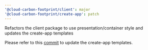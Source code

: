 ```yaml
---
'@cloud-carbon-footprint/client': major
'@cloud-carbon-footprint/create-app': patch
---
```


Refactors the client package to use presentation/container style and updates the create-app templates

Please refer to this [commit](https://github.com/cloud-carbon-footprint/cloud-carbon-footprint/commit/5c1e9b6c68d270c0005f63ac77d8c258bf23db4b) to update the create-app templates.
